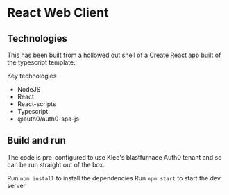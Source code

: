 # React Web Client

## Technologies

This has been built from a hollowed out shell of a Create React app built of the typescript template.

Key technologies

- NodeJS
- React
- React-scripts
- Typescript
- @auth0/auth0-spa-js

## Build and run

The code is pre-configured to use Klee's blastfurnace Auth0 tenant and so can be run straight out of the box.

Run `npm install` to install the dependencies
Run `npm start` to start the dev server
